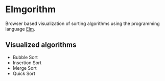 # Elmgorithm
Browser based visualization of sorting algorithms using the programming language [Elm](https://elm-lang.org/).

## Visualized algorithms
* Bubble Sort
* Insertion Sort
* Merge Sort
* Quick Sort
